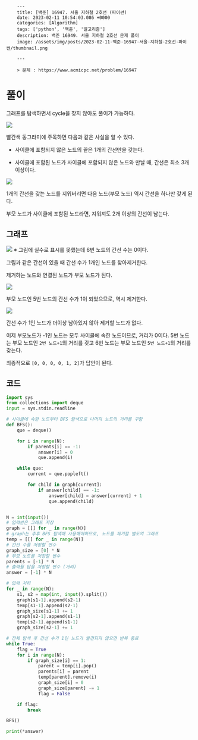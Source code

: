 

        ---
        title: [백준] 16947. 서울 지하철 2호선 (파이썬)
        date: 2023-02-11 10:54:03.086 +0000
        categories: [Algorithm]
        tags: ['python', '백준', '알고리즘']
        description: 백준 16949. 서울 지하철 2호선 문제 풀이
        image: /assets/img/posts/2023-02-11-백준-16947-서울-지하철-2호선-파이썬/thumbnail.png
        
        ---

        > 문제 : https://www.acmicpc.net/problem/16947

# 풀이

그래프를 탐색하면서 cycle을 찾지 않아도 풀이가 가능하다.

![](/assets/img/posts/2023-02-11-백준-16947-서울-지하철-2호선-파이썬/img0.png)

빨간색 동그라미에 주목하면 다음과 같은 사실을 알 수 있다.

- 사이클에 포함되지 않은 노드의 끝은 1개의 간선만을 갖는다.

- 사이클에 포함된 노드가 사이클에 포함되지 않은 노드와 만날 때, 간선은 최소 3개 이상이다.

![](/assets/img/posts/2023-02-11-백준-16947-서울-지하철-2호선-파이썬/img1.png)

1개의 간선을 갖는 노드를 지워버리면 
다음 노드(부모 노드) 역시 간선을 하나만 갖게 된다.

부모 노드가 사이클에 포함된 노드라면, 
지워져도 2개 이상의 간선이 남는다.

## 그래프

![](/assets/img/posts/2023-02-11-백준-16947-서울-지하철-2호선-파이썬/img2.png)
※ 그림에 실수로 표시를 못했는데 6번 노드의 간선 수는 0이다.

그림과 같은 간선이 있을 때 간선 수가 1개인 노드를 찾아제거한다.

제거하는 노드와 연결된 노드가 부모 노드가 된다.

![](/assets/img/posts/2023-02-11-백준-16947-서울-지하철-2호선-파이썬/img3.png)

부모 노드인 5번 노드의 간선 수가 1이 되었으므로, 역시 제거한다.

![](/assets/img/posts/2023-02-11-백준-16947-서울-지하철-2호선-파이썬/img4.png)

간선 수가 1인 노드가 더이상 남아있지 않아 제거할 노드가 없다.

이제 부모노드가 -1인 노드는 모두 사이클에 속한 노드이므로, 거리가 0이다.
5번 노드는 부모 노드인 `2번 노드+1`의 거리를 갖고
6번 노드는 부모 노드인 `5번 노드+1`의 거리를 갖는다.

최종적으로 `[0, 0, 0, 0, 1, 2]`가 답안이 된다.

## 코드

```python
import sys
from collections import deque
input = sys.stdin.readline

# 사이클에 속한 노드부터 BFS 탐색으로 나머지 노드의 거리를 구함
def BFS():
    que = deque()

    for i in range(N):
        if parents[i] == -1:
            answer[i] = 0
            que.append(i)

    while que:
        current = que.popleft()

        for child in graph[current]:
            if answer[child] == -1:
                answer[child] = answer[current] + 1
                que.append(child)


N = int(input())
# 입력받은 그래프 저장
graph = [[] for _ in range(N)]
# graph는 추후 BFS 탐색때 사용해야하므로, 노드를 제거할 별도의 그래프
temp = [[] for _ in range(N)]
# 간선 수를 저장할 변수
graph_size = [0] * N
# 부모 노드를 저장할 변수
parents = [-1] * N
# 출력될 답을 저장할 변수 (거리)
answer = [-1] * N

# 입력 처리
for _ in range(N):
    s1, s2 = map(int, input().split())
    graph[s1-1].append(s2-1)
    temp[s1-1].append(s2-1)
    graph_size[s1-1] += 1
    graph[s2-1].append(s1-1)
    temp[s2-1].append(s1-1)
    graph_size[s2-1] += 1

# 전체 탐색 후 간선 수가 1인 노드가 발견되지 않으면 반복 종료
while True:
    flag = True
    for i in range(N):
        if graph_size[i] == 1:
            parent = temp[i].pop()
            parents[i] = parent
            temp[parent].remove(i)
            graph_size[i] = 0
            graph_size[parent] -= 1
            flag = False

    if flag:
        break

BFS()

print(*answer)
```





        